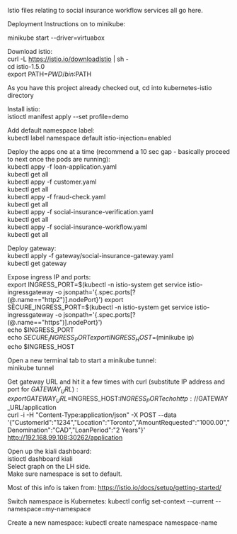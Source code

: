 Istio files relating to social insurance workflow services all go here.

Deployment Instructions on to minikube:

minikube start --driver=virtuabox

Download istio:  
curl -L https://istio.io/downloadIstio | sh -  
cd istio-1.5.0  
export PATH=$PWD/bin:$PATH  

As you have this project already checked out, cd into kubernetes-istio directory

Install istio:  
istioctl manifest apply --set profile=demo

Add default namespace label:  
kubectl label namespace default istio-injection=enabled

Deploy the apps one at a time (recommend a 10 sec gap - basically proceed to next once the pods are running):  
kubectl appy -f loan-application.yaml  
kubectl get all  
kubectl appy -f customer.yaml  
kubectl get all  
kubectl appy -f fraud-check.yaml  
kubectl get all  
kubectl appy -f social-insurance-verification.yaml  
kubectl get all  
kubectl appy -f social-insurance-workflow.yaml  
kubectl get all  

Deploy gateway:  
kubectl apply -f gateway/social-insurance-gateway.yaml  
kubectl get gateway

Expose ingress IP and ports:  
export INGRESS_PORT=$(kubectl -n istio-system get service istio-ingressgateway -o jsonpath='{.spec.ports[?(@.name=="http2")].nodePort}')  
export SECURE_INGRESS_PORT=$(kubectl -n istio-system get service istio-ingressgateway -o jsonpath='{.spec.ports[?(@.name=="https")].nodePort}')  
echo $INGRESS_PORT  
echo $SECURE_INGRESS_PORT  
export INGRESS_HOST=$(minikube ip)  
echo $INGRESS_HOST  

Open a new terminal tab to start a minikube tunnel:  
minikube tunnel

Get gateway URL and hit it a few times with curl (substitute IP address and port for $GATEWAY_URL):  
export GATEWAY_URL=$INGRESS_HOST:$INGRESS_PORT  
echo http://$GATEWAY_URL/application  
curl -i -H "Content-Type:application/json" -X POST --data '{"CustomerId":"1234","Location":"Toronto","AmountRequested":"1000.00","Denomination":"CAD","LoanPeriod":"2 Years"}' http://192.168.99.108:30262/application

Open up the kiali dashboard:  
istioctl dashboard kiali  
Select graph on the LH side.  
Make sure namespace is set to default.

Most of this info is taken from: https://istio.io/docs/setup/getting-started/

Switch namespace is Kubernetes:
kubectl config set-context --current --namespace=my-namespace

Create a new namespace:
kubectl create namespace namespace-name


